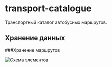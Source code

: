 # transport-catalogue
Транспортный каталог автобусных маршрутов.

## Хранение данных
###Хранение маршрутов

![Схема элементов](https://ibb.co/qnpRPPr)
